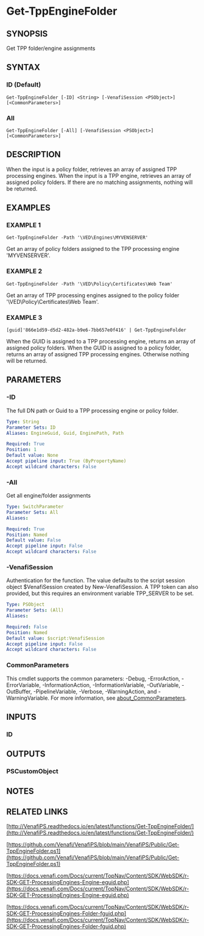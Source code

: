 # Get-TppEngineFolder

## SYNOPSIS
Get TPP folder/engine assignments

## SYNTAX

### ID (Default)
```
Get-TppEngineFolder [-ID] <String> [-VenafiSession <PSObject>] [<CommonParameters>]
```

### All
```
Get-TppEngineFolder [-All] [-VenafiSession <PSObject>] [<CommonParameters>]
```

## DESCRIPTION
When the input is a policy folder, retrieves an array of assigned TPP processing engines.
When the input is a TPP engine, retrieves an array of assigned policy folders.
If there are no matching assignments, nothing will be returned.

## EXAMPLES

### EXAMPLE 1
```
Get-TppEngineFolder -Path '\VED\Engines\MYVENSERVER'
```

Get an array of policy folders assigned to the TPP processing engine 'MYVENSERVER'.

### EXAMPLE 2
```
Get-TppEngineFolder -Path '\VED\Policy\Certificates\Web Team'
```

Get an array of TPP processing engines assigned to the policy folder '\VED\Policy\Certificates\Web Team'.

### EXAMPLE 3
```
[guid]'866e1d59-d5d2-482a-b9e6-7bb657e0f416' | Get-TppEngineFolder
```

When the GUID is assigned to a TPP processing engine, returns an array of assigned policy folders.
When the GUID is assigned to a policy folder, returns an array of assigned TPP processing engines.
Otherwise nothing will be returned.

## PARAMETERS

### -ID
The full DN path or Guid to a TPP processing engine or policy folder.

```yaml
Type: String
Parameter Sets: ID
Aliases: EngineGuid, Guid, EnginePath, Path

Required: True
Position: 1
Default value: None
Accept pipeline input: True (ByPropertyName)
Accept wildcard characters: False
```

### -All
Get all engine/folder assignments

```yaml
Type: SwitchParameter
Parameter Sets: All
Aliases:

Required: True
Position: Named
Default value: False
Accept pipeline input: False
Accept wildcard characters: False
```

### -VenafiSession
Authentication for the function.
The value defaults to the script session object $VenafiSession created by New-VenafiSession.
A TPP token can also provided, but this requires an environment variable TPP_SERVER to be set.

```yaml
Type: PSObject
Parameter Sets: (All)
Aliases:

Required: False
Position: Named
Default value: $script:VenafiSession
Accept pipeline input: False
Accept wildcard characters: False
```

### CommonParameters
This cmdlet supports the common parameters: -Debug, -ErrorAction, -ErrorVariable, -InformationAction, -InformationVariable, -OutVariable, -OutBuffer, -PipelineVariable, -Verbose, -WarningAction, and -WarningVariable. For more information, see [about_CommonParameters](http://go.microsoft.com/fwlink/?LinkID=113216).

## INPUTS

### ID
## OUTPUTS

### PSCustomObject
## NOTES

## RELATED LINKS

[http://VenafiPS.readthedocs.io/en/latest/functions/Get-TppEngineFolder/](http://VenafiPS.readthedocs.io/en/latest/functions/Get-TppEngineFolder/)

[https://github.com/Venafi/VenafiPS/blob/main/VenafiPS/Public/Get-TppEngineFolder.ps1](https://github.com/Venafi/VenafiPS/blob/main/VenafiPS/Public/Get-TppEngineFolder.ps1)

[https://docs.venafi.com/Docs/current/TopNav/Content/SDK/WebSDK/r-SDK-GET-ProcessingEngines-Engine-eguid.php](https://docs.venafi.com/Docs/current/TopNav/Content/SDK/WebSDK/r-SDK-GET-ProcessingEngines-Engine-eguid.php)

[https://docs.venafi.com/Docs/current/TopNav/Content/SDK/WebSDK/r-SDK-GET-ProcessingEngines-Folder-fguid.php](https://docs.venafi.com/Docs/current/TopNav/Content/SDK/WebSDK/r-SDK-GET-ProcessingEngines-Folder-fguid.php)

